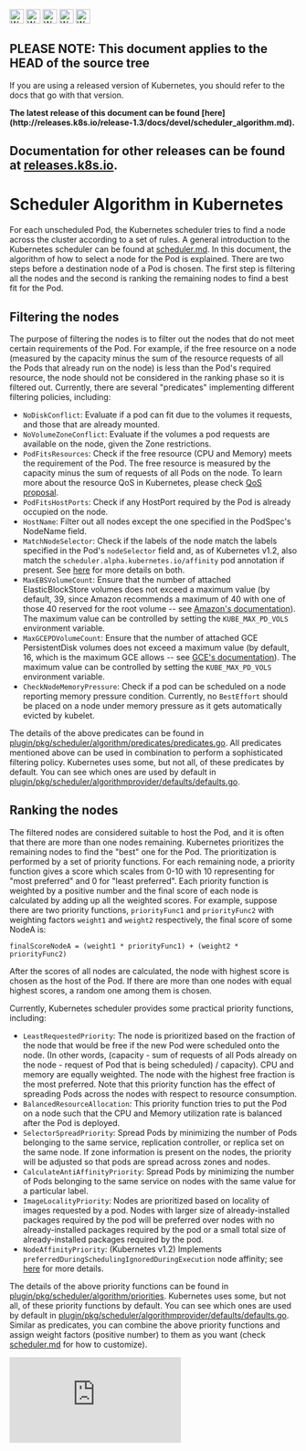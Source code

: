 <!-- BEGIN MUNGE: UNVERSIONED_WARNING -->

<!-- BEGIN STRIP_FOR_RELEASE -->

<img src="http://kubernetes.io/kubernetes/img/warning.png" alt="WARNING"
     width="25" height="25">
<img src="http://kubernetes.io/kubernetes/img/warning.png" alt="WARNING"
     width="25" height="25">
<img src="http://kubernetes.io/kubernetes/img/warning.png" alt="WARNING"
     width="25" height="25">
<img src="http://kubernetes.io/kubernetes/img/warning.png" alt="WARNING"
     width="25" height="25">
<img src="http://kubernetes.io/kubernetes/img/warning.png" alt="WARNING"
     width="25" height="25">

<h2>PLEASE NOTE: This document applies to the HEAD of the source tree</h2>

If you are using a released version of Kubernetes, you should
refer to the docs that go with that version.

<!-- TAG RELEASE_LINK, added by the munger automatically -->
<strong>
The latest release of this document can be found
[here](http://releases.k8s.io/release-1.3/docs/devel/scheduler_algorithm.md).

Documentation for other releases can be found at
[releases.k8s.io](http://releases.k8s.io).
</strong>
--

<!-- END STRIP_FOR_RELEASE -->

<!-- END MUNGE: UNVERSIONED_WARNING -->

# Scheduler Algorithm in Kubernetes

For each unscheduled Pod, the Kubernetes scheduler tries to find a node across the cluster according to a set of rules. A general introduction to the Kubernetes scheduler can be found at [scheduler.md](scheduler.md). In this document, the algorithm of how to select a node for the Pod is explained. There are two steps before a destination node of a Pod is chosen. The first step is filtering all the nodes and the second is ranking the remaining nodes to find a best fit for the Pod.

## Filtering the nodes

The purpose of filtering the nodes is to filter out the nodes that do not meet certain requirements of the Pod. For example, if the free resource on a node (measured by the capacity minus the sum of the resource requests of all the Pods that already run on the node) is less than the Pod's required resource, the node should not be considered in the ranking phase so it is filtered out. Currently, there are several "predicates" implementing different filtering policies, including:

- `NoDiskConflict`: Evaluate if a pod can fit due to the volumes it requests, and those that are already mounted.
- `NoVolumeZoneConflict`: Evaluate if the volumes a pod requests are available on the node, given the Zone restrictions.
- `PodFitsResources`: Check if the free resource (CPU and Memory) meets the requirement of the Pod. The free resource is measured by the capacity minus the sum of requests of all Pods on the node. To learn more about the resource QoS in Kubernetes, please check [QoS proposal](../design/resource-qos.md).
- `PodFitsHostPorts`: Check if any HostPort required by the Pod is already occupied on the node.
- `HostName`: Filter out all nodes except the one specified in the PodSpec's NodeName field.
- `MatchNodeSelector`: Check if the labels of the node match the labels specified in the Pod's `nodeSelector` field and, as of Kubernetes v1.2, also match the `scheduler.alpha.kubernetes.io/affinity` pod annotation if present. See [here](../user-guide/node-selection/) for more details on both.
- `MaxEBSVolumeCount`: Ensure that the number of attached ElasticBlockStore volumes does not exceed a maximum value (by default, 39, since Amazon recommends a maximum of 40 with one of those 40 reserved for the root volume -- see [Amazon's documentation](http://docs.aws.amazon.com/AWSEC2/latest/UserGuide/volume_limits.html#linux-specific-volume-limits)).  The maximum value can be controlled by setting the `KUBE_MAX_PD_VOLS` environment variable.
- `MaxGCEPDVolumeCount`: Ensure that the number of attached GCE PersistentDisk volumes does not exceed a maximum value (by default, 16, which is the maximum GCE allows -- see [GCE's documentation](https://cloud.google.com/compute/docs/disks/persistent-disks#limits_for_predefined_machine_types)).  The maximum value can be controlled by setting the `KUBE_MAX_PD_VOLS` environment variable.
- `CheckNodeMemoryPressure`: Check if a pod can be scheduled on a node reporting memory pressure condition. Currently, no ``BestEffort`` should be placed on a node under memory pressure as it gets automatically evicted by kubelet.

The details of the above predicates can be found in [plugin/pkg/scheduler/algorithm/predicates/predicates.go](http://releases.k8s.io/HEAD/plugin/pkg/scheduler/algorithm/predicates/predicates.go). All predicates mentioned above can be used in combination to perform a sophisticated filtering policy. Kubernetes uses some, but not all, of these predicates by default. You can see which ones are used by default in [plugin/pkg/scheduler/algorithmprovider/defaults/defaults.go](http://releases.k8s.io/HEAD/plugin/pkg/scheduler/algorithmprovider/defaults/defaults.go).

## Ranking the nodes

The filtered nodes are considered suitable to host the Pod, and it is often that there are more than one nodes remaining. Kubernetes prioritizes the remaining nodes to find the "best" one for the Pod. The prioritization is performed by a set of priority functions. For each remaining node, a priority function gives a score which scales from 0-10 with 10 representing for "most preferred" and 0 for "least preferred". Each priority function is weighted by a positive number and the final score of each node is calculated by adding up all the weighted scores. For example, suppose there are two priority functions, `priorityFunc1` and `priorityFunc2` with weighting factors `weight1` and `weight2` respectively, the final score of some NodeA is:

    finalScoreNodeA = (weight1 * priorityFunc1) + (weight2 * priorityFunc2)

After the scores of all nodes are calculated, the node with highest score is chosen as the host of the Pod. If there are more than one nodes with equal highest scores, a random one among them is chosen.

Currently, Kubernetes scheduler provides some practical priority functions, including:

- `LeastRequestedPriority`: The node is prioritized based on the fraction of the node that would be free if the new Pod were scheduled onto the node. (In other words, (capacity - sum of requests of all Pods already on the node - request of Pod that is being scheduled) / capacity). CPU and memory are equally weighted. The node with the highest free fraction is the most preferred. Note that this priority function has the effect of spreading Pods across the nodes with respect to resource consumption.
- `BalancedResourceAllocation`: This priority function tries to put the Pod on a node such that the CPU and Memory utilization rate is balanced after the Pod is deployed.
- `SelectorSpreadPriority`: Spread Pods by minimizing the number of Pods belonging to the same service, replication controller, or replica set on the same node.  If zone information is present on the nodes, the priority will be adjusted so that pods are spread across zones and nodes.
- `CalculateAntiAffinityPriority`: Spread Pods by minimizing the number of Pods belonging to the same service on nodes with the same value for a particular label.
- `ImageLocalityPriority`: Nodes are prioritized based on locality of images requested by a pod. Nodes with larger size of already-installed packages required by the pod will be preferred over nodes with no already-installed packages required by the pod or a small total size of already-installed packages required by the pod.
- `NodeAffinityPriority`: (Kubernetes v1.2) Implements `preferredDuringSchedulingIgnoredDuringExecution` node affinity; see [here](../user-guide/node-selection/) for more details.

The details of the above priority functions can be found in [plugin/pkg/scheduler/algorithm/priorities](http://releases.k8s.io/HEAD/plugin/pkg/scheduler/algorithm/priorities/). Kubernetes uses some, but not all, of these priority functions by default. You can see which ones are used by default in [plugin/pkg/scheduler/algorithmprovider/defaults/defaults.go](http://releases.k8s.io/HEAD/plugin/pkg/scheduler/algorithmprovider/defaults/defaults.go). Similar as predicates, you can combine the above priority functions and assign weight factors (positive number) to them as you want (check [scheduler.md](scheduler.md) for how to customize).


<!-- BEGIN MUNGE: GENERATED_ANALYTICS -->
[![Analytics](https://kubernetes-site.appspot.com/UA-36037335-10/GitHub/docs/devel/scheduler_algorithm.md?pixel)]()
<!-- END MUNGE: GENERATED_ANALYTICS -->
